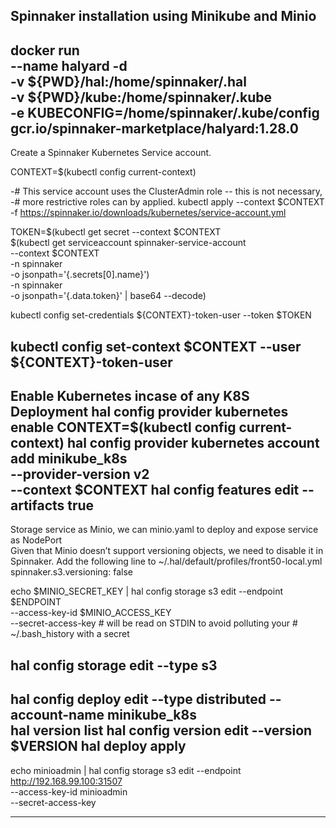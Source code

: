 Spinnaker installation using Minikube and Minio
---------------------------------------------
docker run\
    --name halyard -d \
    -v ${PWD}/hal:/home/spinnaker/.hal \
    -v ${PWD}/kube:/home/spinnaker/.kube \
    -e KUBECONFIG=/home/spinnaker/.kube/config \
    gcr.io/spinnaker-marketplace/halyard:1.28.0
---------------------------------------------
Create a Spinnaker Kubernetes Service account.

CONTEXT=$(kubectl config current-context)

-# This service account uses the ClusterAdmin role -- this is not necessary,
-# more restrictive roles can by applied.
kubectl apply --context $CONTEXT \
    -f https://spinnaker.io/downloads/kubernetes/service-account.yml

TOKEN=$(kubectl get secret --context $CONTEXT \
   $(kubectl get serviceaccount spinnaker-service-account \
       --context $CONTEXT \
       -n spinnaker \
       -o jsonpath='{.secrets[0].name}') \
   -n spinnaker \
   -o jsonpath='{.data.token}' | base64 --decode)

kubectl config set-credentials ${CONTEXT}-token-user --token $TOKEN

kubectl config set-context $CONTEXT --user ${CONTEXT}-token-user
---------------------------------------------
Enable Kubernetes incase of any K8S Deployment
hal config provider kubernetes enable
CONTEXT=$(kubectl config current-context)
hal config provider kubernetes account add minikube_k8s \
    --provider-version v2 \
    --context $CONTEXT
hal config features edit --artifacts true
---------------------------------------------
Storage service as Minio, we can minio.yaml to deploy and expose service as NodePort  
Given that Minio doesn’t support versioning objects, we need to disable it in Spinnaker. Add the following line to
~/.hal/default/profiles/front50-local.yml
spinnaker.s3.versioning: false


echo $MINIO_SECRET_KEY | hal config storage s3 edit --endpoint $ENDPOINT \
    --access-key-id $MINIO_ACCESS_KEY \
    --secret-access-key
    # will be read on STDIN to avoid polluting your
    # ~/.bash_history with a secret

hal config storage edit --type s3
-----------------------------------------------
hal config deploy edit --type distributed --account-name minikube_k8s   
hal version list
hal config version edit --version $VERSION
hal deploy apply
-----------------------------------------------

echo minioadmin | hal config storage s3 edit --endpoint http://192.168.99.100:31507 \
    --access-key-id minioadmin \
    --secret-access-key    

--------------------------------------------------------------------------------------------------------------------------------------------
